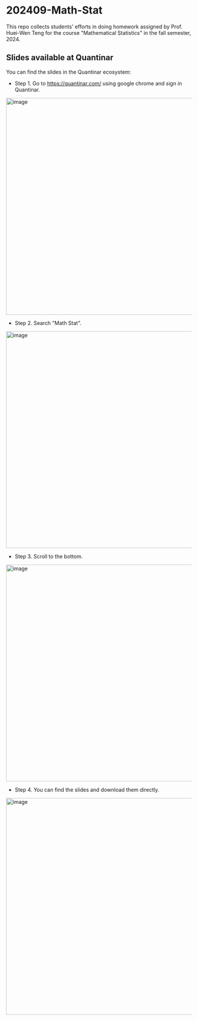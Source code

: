# 202409-Math-Stat

This repo collects students' efforts in doing homework assigned by Prof. Huei-Wen Teng for the course "Mathematical Statistics" in the fall semester, 2024. 







## Slides available at Quantinar

You can find the slides in the Quantinar ecosystem: 

- Step 1. Go to https://quantinar.com/ using google chrome and sign in Quantinar. 
<img width="588" alt="image" src="https://github.com/user-attachments/assets/35cb2cec-ea3d-4bfa-a473-ab069af4694b">

- Step 2. Search "Math Stat".
<img width="588" alt="image" src="https://github.com/user-attachments/assets/f7fb8f37-5abe-4cd2-b9f9-fcbab06a3d88">

- Step 3. Scroll to the bottom.
<img width="588" alt="image" src="https://github.com/user-attachments/assets/8098fc4f-84be-469c-b80c-50a8a90ca4bf">

- Step 4. You can find the slides and download them directly. 
<img width="588" alt="image" src="https://github.com/user-attachments/assets/fede1170-abcd-455f-970a-11e1cd24a1b6">





